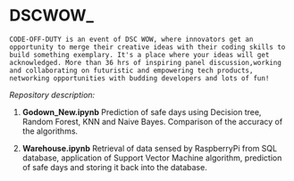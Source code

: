 # DSCWOW_

    CODE-OFF-DUTY is an event of DSC WOW, where innovators get an opportunity to merge their creative ideas with their coding skills to build something exemplary. It's a place where your ideas will get acknowledged. More than 36 hrs of inspiring panel discussion,working and collaborating on futuristic and empowering tech products, networking opportunities with budding developers and lots of fun!
    
*Repository description:*

1) **Godown_New.ipynb**
    Prediction of safe days using Decision tree, Random Forest, KNN and Naive Bayes. Comparison of the accuracy of the algorithms.

2) **Warehouse.ipynb**
    Retrieval of data sensed by RaspberryPi from SQL database, application of Support Vector Machine algorithm, prediction of safe days and storing it back into the database.
